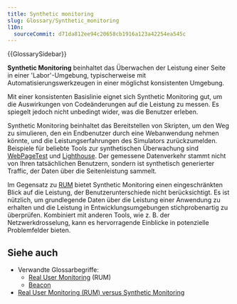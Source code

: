 ```yaml
---
title: Synthetic monitoring
slug: Glossary/Synthetic_monitoring
l10n:
  sourceCommit: d71da812ee94c20658cb1916a123a42254ea545c
---
```


{{GlossarySidebar}}

**Synthetic Monitoring** beinhaltet das Überwachen der Leistung einer Seite in einer 'Labor'-Umgebung, typischerweise mit Automatisierungswerkzeugen in einer möglichst konsistenten Umgebung.

Mit einer konsistenten Basislinie eignet sich Synthetic Monitoring gut, um die Auswirkungen von Codeänderungen auf die Leistung zu messen. Es spiegelt jedoch nicht unbedingt wider, was die Benutzer erleben.

Synthetic Monitoring beinhaltet das Bereitstellen von Skripten, um den Weg zu simulieren, den ein Endbenutzer durch eine Webanwendung nehmen könnte, und die Leistungserfahrungen des Simulators zurückzumelden. Beispiele für beliebte Tools zur synthetischen Überwachung sind [WebPageTest](https://www.webpagetest.org/) und [Lighthouse](https://developer.chrome.com/docs/lighthouse/overview/). Der gemessene Datenverkehr stammt nicht von Ihren tatsächlichen Benutzern, sondern ist synthetisch generierter Traffic, der Daten über die Seitenleistung sammelt.

Im Gegensatz zu [RUM](/de/docs/Glossary/Real_User_Monitoring) bietet Synthetic Monitoring einen eingeschränkten Blick auf die Leistung, der Benutzerunterschiede nicht berücksichtigt. Es ist nützlich, um grundlegende Daten über die Leistung einer Anwendung zu erhalten und die Leistung in Entwicklungsumgebungen stichprobenartig zu überprüfen. Kombiniert mit anderen Tools, wie z. B. der Netzwerkdrosselung, kann es hervorragende Einblicke in potenzielle Problemfelder bieten.

## Siehe auch

- Verwandte Glossarbegriffe:
  - [Real User Monitoring](/de/docs/Glossary/Real_User_Monitoring) (RUM)
  - [Beacon](/de/docs/Glossary/Beacon)
- [Real User Monitoring (RUM) versus Synthetic Monitoring](/de/docs/Web/Performance/Rum-vs-Synthetic)
